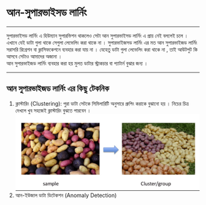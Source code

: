 # আন-সুপারভাইসড লার্নিং 
---
সুপারভাইসড লার্নিং এ হিউম্যান সুপারভিশন থাকলেও সেটা আন সুপারভাইসড লার্নিং এ প্রায় নেই বললেই চলে । এখানে যেই ডাটা গুলা থাকে সেগুলা লেভেলিং করা থাকে না । সুপারভাইজসড লার্নিং এর মত আন সুপারভাইজড লার্নিং সরাসরি রিগ্রেশন বা ক্লাসিফকেশনে ব্যবহার করা যায় না । যেহেতু ডাটা গুলা লেভেলিং করা থাকে না , তাই আউটপুট কি আসবে সেটাও আমাদের অজানা ।   
আন সুপারভাইজড লার্নিং ব্যবহার করা হয় মুলত ডাটার স্ট্রাকচার বা প্যাটার্ন বুঝার জন্য । 

---
## আন সুপারভাইজড লার্নিং এর কিছু টেকনিক 
1. ক্লাস্টারিং (Clustering): পুরা ডাটা সেটকে সিমিলারিটি অনুসারে গ্রুপিং করাকে বুঝানো হয় । নিচের চিত্র দেখলে খুব সহজেই ক্লাস্টারিং বুঝতে পারবেন ।   
![ক্লাস্টারিং](https://github.com/aouwalitshikkha/ml-courses/blob/main/unsupervised-learning/images/cluster.jpg)
2. আন-ইউজাল ডাটা ডিটেকশন (Anomaly Detection)

